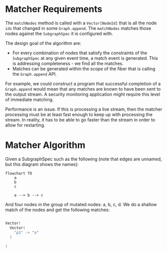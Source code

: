 # Matcher Requirements

The `matchNodes` method is called with a `Vector[NodeId]` that is all the node `ids` that changed in some
`Graph.append`.
The `matchNodes` matches those nodes against the `SubgraphSpec` it is configured with.

The design goal of the algorithm are:

* For every combination of nodes that satisfy the constraints of the `SubgraphSpec` at any given event time,
  a match event is generated. This is addressing completeness - we find all the matches.
* Matches can be generated within the scope of the fiber that is calling the `Graph.append` API.

For example, we could construct a program that successful completion of a `Graph.append` would mean that any
matches are known to have been sent to the output stream. A security monitoring application might require this
level of immediate matching.

Performance is an issue. If this is processing a live stream, then the matcher processing must be at least fast
enough to keep up with processing the stream. In reality, it has to be able to go faster than the stream in order to
allow for restarting.

# Matcher Algorithm

Given a SubgraphSpec such as the following (note that edges are unnamed, but this diagram shows the names):

```mermaid
flowchart TD
    a
    b
    c

    a --> b --> c
 ```

And four nodes in the group of mutated nodes: a, b, c, d. We do a shallow match of the nodes and get the following
matches:

```scala

Vector(
  Vector(
    "p1" -> "a"
  )
  
)
```